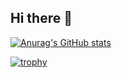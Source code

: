 ## Hi there 👋
[![Anurag's GitHub stats](https://github-readme-stats.vercel.app/api?username=Liqaing)](https://github.com/anuraghazra/github-readme-stats)

[![trophy](https://github-profile-trophy.vercel.app/?username=Liqaing)](https://github.com/ryo-ma/github-profile-trophy)

<!--
**Liqaing/Liqaing** is a ✨ _special_ ✨ repository because its `README.md` (this file) appears on your GitHub profile.

Here are some ideas to get you started:

- 🔭 I’m currently working on ...
- 🌱 I’m currently learning ...
- 👯 I’m looking to collaborate on ...
- 🤔 I’m looking for help with ...
- 💬 Ask me about ...
- 📫 How to reach me: ...
- 😄 Pronouns: ...
- ⚡ Fun fact: ...
-->
